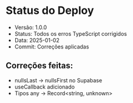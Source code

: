 # Status do Deploy

- Versão: 1.0.0
- Status: Todos os erros TypeScript corrigidos
- Data: 2025-01-02
- Commit: Correções aplicadas

## Correções feitas:
- nullsLast → nullsFirst no Supabase
- useCallback adicionado
- Tipos any → Record<string, unknown>
